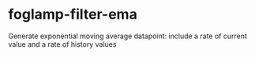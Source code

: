 # foglamp-filter-ema
Generate exponential moving average datapoint: include a rate of current value and a rate of history values
